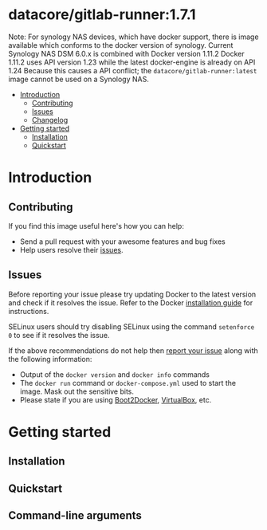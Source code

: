 
# datacore/gitlab-runner:1.7.1

Note: For synology NAS devices, which have docker support,
there is image available which conforms to the docker version
of synology. Current Synology NAS DSM 6.0.x is combined with Docker version 1.11.2
Docker 1.11.2 uses API version 1.23 while the latest docker-engine is already on API 1.24
Because this causes a API conflict; the ```datacore/gitlab-runner:latest``` image
cannot be used on a Synology NAS.

- [Introduction](#introduction)
  - [Contributing](#contributing)
  - [Issues](#issues)
  - [Changelog](Changelog.md)
- [Getting started](#getting-started)
  - [Installation](#installation)
  - [Quickstart](#quickstart)
  
# Introduction

## Contributing

If you find this image useful here's how you can help:

- Send a pull request with your awesome features and bug fixes
- Help users resolve their [issues](../../issues?q=is%3Aopen+is%3Aissue).

## Issues

Before reporting your issue please try updating Docker to the latest version and check if it resolves the issue. Refer to the Docker [installation guide](https://docs.docker.com/installation) for instructions.

SELinux users should try disabling SELinux using the command `setenforce 0` to see if it resolves the issue.

If the above recommendations do not help then [report your issue](../../issues/new) along with the following information:

- Output of the `docker version` and `docker info` commands
- The `docker run` command or `docker-compose.yml` used to start the image. Mask out the sensitive bits.
- Please state if you are using [Boot2Docker](http://www.boot2docker.io), [VirtualBox](https://www.virtualbox.org), etc.

# Getting started

## Installation

## Quickstart

## Command-line arguments
